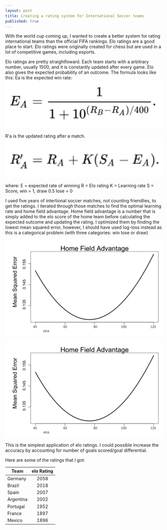 ```yaml
---
layout: post
title: Creating a rating system for International Soccer teams
published: true
---
```


With the world cup coming up, I wanted to create a better system for rating international teams than the official FIFA rankings. 
Elo ratings are a good place to start. Elo ratings were originally created for chess but are used in a lot of competitive games, including esports.

Elo ratings are pretty straightfoward. Each team starts with a arbitrary number, usually 1500, and it is constantly updated after every game. 
Elo also gives the expected probability of an outcome. 
The formula looks like this:
Ea is the expected win rate:
![expected rate of winning](https://raw.githubusercontent.com/10brink/10brink.github.io/master/eloeq.png)

R'a is the updated rating after a match.
![change in rating after game](https://raw.githubusercontent.com/10brink/10brink.github.io/master/eloeq1.png)


where:
E = expected rate of winning
R = Elo rating 
K = Learning rate
S = Score, win = 1, draw 0.5 lose = 0


I used five years of intertional soccer matches, not counting friendlies, to get the ratings. I iterated through those matches
to find the optimal learning rate and home field advantage. Home field advantage is a number that is simply added to the elo score
of the home team before calculating the expected outcome and updating the rating. 
I optimized them by finding the lowest mean squared error, however, I should have used log-loss instead as this is a categorical problem (with three categories: win lose or draw)

![HFA](https://raw.githubusercontent.com/10brink/10brink.github.io/master/hfa.png)

![Learning rate](https://raw.githubusercontent.com/10brink/10brink.github.io/master/hfa.png)

This is the simplest application of elo ratings. I could possible increase the accuracy by accounting for number of goals scored/goal differential. 


Here are some of the ratings that I got:

|   Team    | elo Rating| 
| ------|:------:|
| Germany | 2058    |  
| Brazil | 2018 | 
| Spain | 2007  |
| Argentina | 2002| 
| Portugal | 1952 | 
| France | 1897|
| Mexico | 1896|
